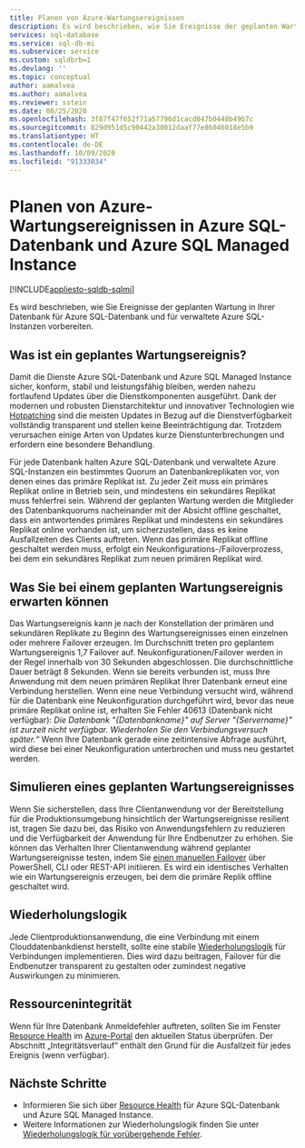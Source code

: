 ```yaml
---
title: Planen von Azure-Wartungsereignissen
description: Es wird beschrieben, wie Sie Ereignisse der geplanten Wartung für Azure SQL-Datenbank und für verwaltete Azure SQL-Instanzen vorbereiten.
services: sql-database
ms.service: sql-db-mi
ms.subservice: service
ms.custom: sqldbrb=1
ms.devlang: ''
ms.topic: conceptual
author: aamalvea
ms.author: aamalvea
ms.reviewer: sstein
ms.date: 08/25/2020
ms.openlocfilehash: 3f87f47f652f71a57796d1cacd047b0448b49b7c
ms.sourcegitcommit: 829d951d5c90442a38012daaf77e86046018e5b9
ms.translationtype: HT
ms.contentlocale: de-DE
ms.lasthandoff: 10/09/2020
ms.locfileid: "91333034"
---
```

# <a name="plan-for-azure-maintenance-events-in-azure-sql-database-and-azure-sql-managed-instance"></a>Planen von Azure-Wartungsereignissen in Azure SQL-Datenbank und Azure SQL Managed Instance
[!INCLUDE[appliesto-sqldb-sqlmi](../includes/appliesto-sqldb-sqlmi.md)]

Es wird beschrieben, wie Sie Ereignisse der geplanten Wartung in Ihrer Datenbank für Azure SQL-Datenbank und für verwaltete Azure SQL-Instanzen vorbereiten.

## <a name="what-is-a-planned-maintenance-event"></a>Was ist ein geplantes Wartungsereignis?

Damit die Dienste Azure SQL-Datenbank und Azure SQL Managed Instance sicher, konform, stabil und leistungsfähig bleiben, werden nahezu fortlaufend Updates über die Dienstkomponenten ausgeführt. Dank der modernen und robusten Dienstarchitektur und innovativer Technologien wie [Hotpatching](https://aka.ms/azuresqlhotpatching) sind die meisten Updates in Bezug auf die Dienstverfügbarkeit vollständig transparent und stellen keine Beeinträchtigung dar. Trotzdem verursachen einige Arten von Updates kurze Dienstunterbrechungen und erfordern eine besondere Behandlung. 

Für jede Datenbank halten Azure SQL-Datenbank und verwaltete Azure SQL-Instanzen ein bestimmtes Quorum an Datenbankreplikaten vor, von denen eines das primäre Replikat ist. Zu jeder Zeit muss ein primäres Replikat online in Betrieb sein, und mindestens ein sekundäres Replikat muss fehlerfrei sein. Während der geplanten Wartung werden die Mitglieder des Datenbankquorums nacheinander mit der Absicht offline geschaltet, dass ein antwortendes primäres Replikat und mindestens ein sekundäres Replikat online vorhanden ist, um sicherzustellen, dass es keine Ausfallzeiten des Clients auftreten. Wenn das primäre Replikat offline geschaltet werden muss, erfolgt ein Neukonfigurations-/Failoverprozess, bei dem ein sekundäres Replikat zum neuen primären Replikat wird.  

## <a name="what-to-expect-during-a-planned-maintenance-event"></a>Was Sie bei einem geplanten Wartungsereignis erwarten können

Das Wartungsereignis kann je nach der Konstellation der primären und sekundären Replikate zu Beginn des Wartungsereignisses einen einzelnen oder mehrere Failover erzeugen. Im Durchschnitt treten pro geplantem Wartungsereignis 1,7 Failover auf. Neukonfigurationen/Failover werden in der Regel innerhalb von 30 Sekunden abgeschlossen. Die durchschnittliche Dauer beträgt 8 Sekunden. Wenn sie bereits verbunden ist, muss Ihre Anwendung mit dem neuen primären Replikat Ihrer Datenbank erneut eine Verbindung herstellen. Wenn eine neue Verbindung versucht wird, während für die Datenbank eine Neukonfiguration durchgeführt wird, bevor das neue primäre Replikat online ist, erhalten Sie Fehler 40613 (Datenbank nicht verfügbar): *Die Datenbank "{Datenbankname}" auf Server "{Servername}" ist zurzeit nicht verfügbar. Wiederholen Sie den Verbindungsversuch später.“* Wenn Ihre Datenbank gerade eine zeitintensive Abfrage ausführt, wird diese bei einer Neukonfiguration unterbrochen und muss neu gestartet werden.

## <a name="how-to-simulate-a-planned-maintenance-event"></a>Simulieren eines geplanten Wartungsereignisses

Wenn Sie sicherstellen, dass Ihre Clientanwendung vor der Bereitstellung für die Produktionsumgebung hinsichtlich der Wartungsereignisse resilient ist, tragen Sie dazu bei, das Risiko von Anwendungsfehlern zu reduzieren und die Verfügbarkeit der Anwendung für Ihre Endbenutzer zu erhöhen. Sie können das Verhalten Ihrer Clientanwendung während geplanter Wartungsereignisse testen, indem Sie [einen manuellen Failover](https://aka.ms/mifailover-techblog) über PowerShell, CLI oder REST-API initiieren. Es wird ein identisches Verhalten wie ein Wartungsereignis erzeugen, bei dem die primäre Replik offline geschaltet wird.

## <a name="retry-logic"></a>Wiederholungslogik

Jede Clientproduktionsanwendung, die eine Verbindung mit einem Clouddatenbankdienst herstellt, sollte eine stabile [Wiederholungslogik](troubleshoot-common-connectivity-issues.md#retry-logic-for-transient-errors) für Verbindungen implementieren. Dies wird dazu beitragen, Failover für die Endbenutzer transparent zu gestalten oder zumindest negative Auswirkungen zu minimieren.

## <a name="resource-health"></a>Ressourcenintegrität

Wenn für Ihre Datenbank Anmeldefehler auftreten, sollten Sie im Fenster [Resource Health](../../service-health/resource-health-overview.md#get-started) im [Azure-Portal](https://portal.azure.com) den aktuellen Status überprüfen. Der Abschnitt „Integritätsverlauf“ enthält den Grund für die Ausfallzeit für jedes Ereignis (wenn verfügbar).

## <a name="next-steps"></a>Nächste Schritte

- Informieren Sie sich über [Resource Health](resource-health-to-troubleshoot-connectivity.md) für Azure SQL-Datenbank und Azure SQL Managed Instance.
- Weitere Informationen zur Wiederholungslogik finden Sie unter [Wiederholungslogik für vorübergehende Fehler](troubleshoot-common-connectivity-issues.md#retry-logic-for-transient-errors).
